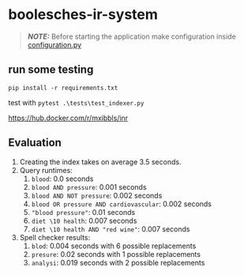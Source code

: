 # boolesches-ir-system

> **_NOTE:_** Before starting the application make configuration inside [configuration.py](configuration.py)

## run some testing 

`pip install -r requirements.txt`

test with  `pytest .\tests\test_indexer.py`

https://hub.docker.com/r/mxibbls/inr

## Evaluation 

1. Creating the index takes on average 3.5 seconds.
2. Query runtimes:
   1. `blood`: 0.0 seconds
   2. `blood AND pressure`: 0.001 seconds
   3. `blood AND NOT pressure`: 0.002 seconds
   4. `blood OR pressure AND cardiovascular`: 0.002 seconds
   5. `"blood pressure"`: 0.01 seconds
   6. `diet \10 health`: 0.007 seconds
   7. `diet \10 health AND "red wine"`: 0.007 seconds
3. Spell checker results:
   1. `blod`: 0.004 seconds with 6 possible replacements 
   2. `presure`: 0.02 seconds with 1 possible replacements
   3. `analysi`: 0.019 seconds with 2 possible replacements
